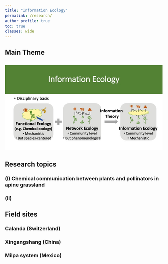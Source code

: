 ```yaml
---
title: "Information Ecology"
permalink: /research/
author_profile: true
toc: true
classes: wide
---
```


## Main Theme
![Research](assets/../../assets/images/InfoEcol.jpg)

## Research topics
### (I) Chemical communication between plants and pollinators in apine grassland

### (II) 

## Field sites
### Calanda (Switzerland)

### Xingangshang (China)

### Milpa system (Mexico)




